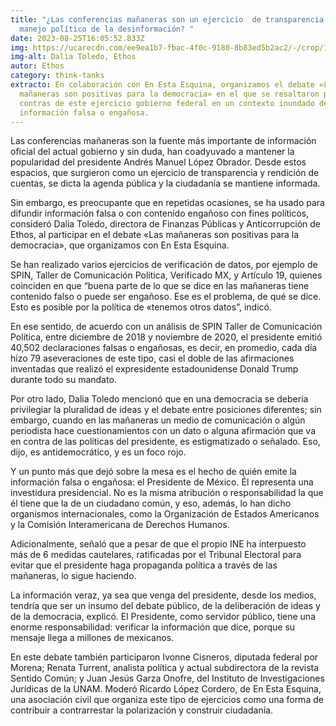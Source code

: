 ```yaml
---
title: "¿Las conferencias mañaneras son un ejercicio  de transparencia o el
  manejo político de la desinformación? "
date: 2023-08-25T16:05:52.833Z
img: https://ucarecdn.com/ee9ea1b7-fbac-4f0c-9180-8b83ed5b2ac2/-/crop/1200x833/0,434/-/preview/
img-alt: Dalia Toledo, Ethos
autor: Ethos
category: think-tanks
extracto: En colaboración con En Esta Esquina, organizamos el debate «Las
  mañaneras son positivas para la democracia» en el que se resaltaron pros y
  contras de este ejercicio gobierno federal en un contexto inundado de
  información falsa o engañosa.
---
```

Las conferencias mañaneras son la fuente más importante de información oficial del actual gobierno y sin duda, han coadyuvado a mantener la popularidad del presidente Andrés Manuel López Obrador. Desde estos espacios, que surgieron como un ejercicio de transparencia y rendición de cuentas, se dicta la agenda pública y la ciudadanía se mantiene informada.



Sin embargo, es preocupante que en repetidas ocasiones, se ha usado para difundir información falsa o con contenido engañoso con fines políticos, consideró Dalia Toledo, directora de Finanzas Públicas y Anticorrupción de Ethos, al participar en el debate «Las mañaneras son positivas para la democracia», que organizamos con En Esta Esquina.



Se han realizado varios ejercicios de verificación de datos, por ejemplo de SPIN, Taller de Comunicación Política, Verificado MX, y Artículo 19, quienes coinciden en que “buena parte de lo que se dice en las mañaneras tiene contenido falso o puede ser engañoso. Ese es el problema, de qué se dice. Esto es posible por la política de «tenemos otros datos”, indicó.



En ese sentido, de acuerdo con un análisis de SPIN Taller de Comunicación Política, entre diciembre de 2018 y noviembre de 2020, el presidente emitió 40,502 declaraciones falsas o engañosas, es decir, en promedio, cada día  hizo 79 aseveraciones de este tipo, casi el doble de las afirmaciones inventadas que realizó el expresidente estadounidense Donald Trump durante todo su mandato. 



Por otro lado, Dalia Toledo mencionó que en una democracia se debería privilegiar la pluralidad de ideas y el debate entre posiciones diferentes; sin embargo, cuando en las mañaneras un medio de comunicación o algún periodista hace cuestionamientos con un dato o alguna afirmación que va en contra de las políticas del presidente, es estigmatizado o señalado. Eso, dijo, es antidemocrático, y es un foco rojo.



Y un punto más que dejó sobre la mesa es el hecho de quién emite la información falsa o engañosa: el Presidente de México. Él representa una investidura presidencial. No es la misma atribución o responsabilidad la que él tiene que la de un ciudadano común, y eso, además, lo han dicho organismos internacionales, como la Organización de Estados Americanos y la Comisión Interamericana de Derechos Humanos.



Adicionalmente, señaló que a pesar de que el propio INE ha interpuesto más de 6 medidas cautelares, ratificadas por el Tribunal Electoral para evitar que el presidente haga propaganda política a través de las mañaneras, lo sigue haciendo.



La información veraz, ya sea que venga del presidente, desde los medios, tendría que ser un insumo del debate público, de la deliberación de ideas y de la democracia, explicó. El Presidente, como servidor público, tiene una enorme responsabilidad: verificar la información que dice, porque su mensaje llega a millones de mexicanos.



En este debate también participaron Ivonne Cisneros, diputada federal por Morena; Renata Turrent, analista política y actual subdirectora de la revista Sentido Común; y Juan Jesús Garza Onofre, del Instituto de Investigaciones Jurídicas de la UNAM. Moderó Ricardo López Cordero, de En Esta Esquina, una asociación civil que organiza este tipo de ejercicios como una forma de contribuir a contrarrestar la polarización y construir ciudadanía.